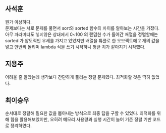 ﻿## 사석훈
뭔가 이상하다.   
문제보다는 서로 문제를 풀면서 sort와 sorted 함수의 차이를 알아보는 시간을 가졌다.   아무 파라미터도 넣지않은 상태에서 0~100 의 랜덤한 수가 들어간 배열을 정렬할때는 sorted 가 압도적인 우세를 가지고 있었지만 배열을 튜플로 한 오브젝트에 2 개의 값을 넣고 만번씩 돌리며 lambda 식을 쓰기 시작하니 평균 치가 같아지기 시작했다.
## 지용주
어려울 줄 알았는데 생각보다 간단하게 풀리는 정렬 문제였다. 최적화할 것은 딱히 없었다.
## 최이승우
순서대로 정렬해 필요한 값을 뽑아내는 방식으로 최종 답을 구할 수 있었다. 최적화를 위해 힙을 활용해보았지만, 오히려 메모리 사용량과 실행 시간이 늘어 기존 정렬 기반 코드로 정리하였다.
